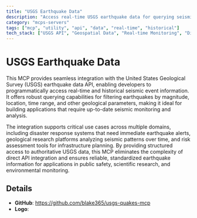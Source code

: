 ```yaml
---
title: "USGS Earthquake Data"
description: "Access real-time USGS earthquake data for querying seismic events, supporting disaster response and geological research applications."
category: "mcps-servers"
tags: ["mcp", "utility", "api", "data", "real-time", "historical"]
tech_stack: ["USGS API", "Geospatial Data", "Real-time Monitoring", "Disaster Response Systems", "Data Analytics"]
---
```


# USGS Earthquake Data

This MCP provides seamless integration with the United States Geological Survey (USGS) earthquake data API, enabling developers to programmatically access real-time and historical seismic event information. It offers robust querying capabilities for filtering earthquakes by magnitude, location, time range, and other geological parameters, making it ideal for building applications that require up-to-date seismic monitoring and analysis.

The integration supports critical use cases across multiple domains, including disaster response systems that need immediate earthquake alerts, geological research platforms analyzing seismic patterns over time, and risk assessment tools for infrastructure planning. By providing structured access to authoritative USGS data, this MCP eliminates the complexity of direct API integration and ensures reliable, standardized earthquake information for applications in public safety, scientific research, and environmental monitoring.

## Details

- **GitHub**: https://github.com/blake365/usgs-quakes-mcp
- **Logo**: 
